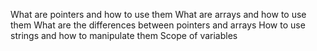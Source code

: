  What are pointers and how to use them
What are arrays and how to use them
What are the differences between pointers and arrays
How to use strings and how to manipulate them
Scope of variables 
